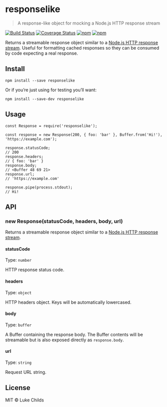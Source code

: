 responselike
============

> A response-like object for mocking a Node.js HTTP response stream

[![Build Status](https://travis-ci.org/lukechilds/responselike.svg?branch=master)](https://travis-ci.org/lukechilds/responselike) [![Coverage Status](https://coveralls.io/repos/github/lukechilds/responselike/badge.svg?branch=master)](https://coveralls.io/github/lukechilds/responselike?branch=master) [![npm](https://img.shields.io/npm/dm/responselike.svg)](https://www.npmjs.com/package/responselike) [![npm](https://img.shields.io/npm/v/responselike.svg)](https://www.npmjs.com/package/responselike)

Returns a streamable response object similar to a [Node.js HTTP response stream](https://nodejs.org/api/http.html#http_class_http_incomingmessage). Useful for formatting cached responses so they can be consumed by code expecting a real response.

Install
-------

    npm install --save responselike

Or if you’re just using for testing you’ll want:

    npm install --save-dev responselike

Usage
-----

    const Response = require('responselike');

    const response = new Response(200, { foo: 'bar' }, Buffer.from('Hi!'), 'https://example.com');

    response.statusCode;
    // 200
    response.headers;
    // { foo: 'bar' }
    response.body;
    // <Buffer 48 69 21>
    response.url;
    // 'https://example.com'

    response.pipe(process.stdout);
    // Hi!

API
---

### new Response(statusCode, headers, body, url)

Returns a streamable response object similar to a [Node.js HTTP response stream](https://nodejs.org/api/http.html#http_class_http_incomingmessage).

#### statusCode

Type: `number`

HTTP response status code.

#### headers

Type: `object`

HTTP headers object. Keys will be automatically lowercased.

#### body

Type: `buffer`

A Buffer containing the response body. The Buffer contents will be streamable but is also exposed directly as `response.body`.

#### url

Type: `string`

Request URL string.

License
-------

MIT © Luke Childs
